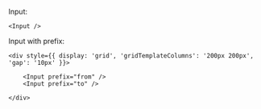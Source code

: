 Input:

    <Input />

Input with prefix:

    <div style={{ display: 'grid', 'gridTemplateColumns': '200px 200px', 'gap': '10px' }}>

        <Input prefix="from" />
        <Input prefix="to" />

    </div>
